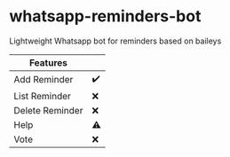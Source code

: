 # whatsapp-reminders-bot
Lightweight Whatsapp bot for reminders based on baileys



| Features |  |
|-- |--|
| Add Reminder | :heavy_check_mark: |
| List Reminder | :x: |
| Delete Reminder | :x: |
| Help | :warning: |
| Vote | :x: |
